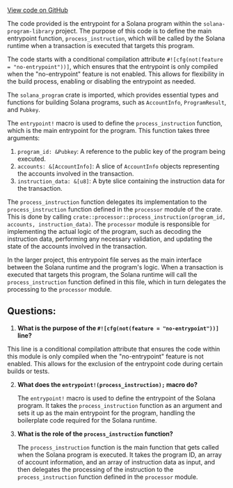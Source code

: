 [View code on GitHub](https://github.com/solana-labs/solana-program-library/libraries/math/src/entrypoint.rs)

The code provided is the entrypoint for a Solana program within the `solana-program-library` project. The purpose of this code is to define the main entrypoint function, `process_instruction`, which will be called by the Solana runtime when a transaction is executed that targets this program.

The code starts with a conditional compilation attribute `#![cfg(not(feature = "no-entrypoint"))]`, which ensures that the entrypoint is only compiled when the "no-entrypoint" feature is not enabled. This allows for flexibility in the build process, enabling or disabling the entrypoint as needed.

The `solana_program` crate is imported, which provides essential types and functions for building Solana programs, such as `AccountInfo`, `ProgramResult`, and `Pubkey`.

The `entrypoint!` macro is used to define the `process_instruction` function, which is the main entrypoint for the program. This function takes three arguments:

1. `program_id: &Pubkey`: A reference to the public key of the program being executed.
2. `accounts: &[AccountInfo]`: A slice of `AccountInfo` objects representing the accounts involved in the transaction.
3. `instruction_data: &[u8]`: A byte slice containing the instruction data for the transaction.

The `process_instruction` function delegates its implementation to the `process_instruction` function defined in the `processor` module of the crate. This is done by calling `crate::processor::process_instruction(program_id, accounts, instruction_data)`. The `processor` module is responsible for implementing the actual logic of the program, such as decoding the instruction data, performing any necessary validation, and updating the state of the accounts involved in the transaction.

In the larger project, this entrypoint file serves as the main interface between the Solana runtime and the program's logic. When a transaction is executed that targets this program, the Solana runtime will call the `process_instruction` function defined in this file, which in turn delegates the processing to the `processor` module.
## Questions: 
 1. **What is the purpose of the `#![cfg(not(feature = "no-entrypoint"))]` line?**

   This line is a conditional compilation attribute that ensures the code within this module is only compiled when the "no-entrypoint" feature is not enabled. This allows for the exclusion of the entrypoint code during certain builds or tests.

2. **What does the `entrypoint!(process_instruction);` macro do?**

   The `entrypoint!` macro is used to define the entrypoint of the Solana program. It takes the `process_instruction` function as an argument and sets it up as the main entrypoint for the program, handling the boilerplate code required for the Solana runtime.

3. **What is the role of the `process_instruction` function?**

   The `process_instruction` function is the main function that gets called when the Solana program is executed. It takes the program ID, an array of account information, and an array of instruction data as input, and then delegates the processing of the instruction to the `process_instruction` function defined in the `processor` module.